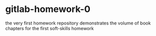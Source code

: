 # gitlab-homework-0
the very first homework repository
demonstrates the volume of book chapters for the first soft-skills homework
